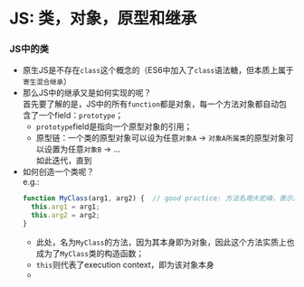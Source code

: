 # JS: 类，对象，原型和继承  

### JS中的类  
- 原生JS是不存在`class`这个概念的（ES6中加入了`class`语法糖，但本质上属于`寄生混合继承`）  
- 那么JS中的继承又是如何实现的呢？  
  首先要了解的是，JS中的所有`function`都是对象，每一个方法对象都自动包含了一个field：`prototype`；  
  - `prototype`field是指向一个原型对象的引用；  
  - 原型链：一个类的原型对象可以设为任意`对象A` -> `对象A所属类`的原型对象可以设置为任意`对象B` -> ...  
    如此迭代，直到
- 如何创造一个类呢？  
  e.g.:  
  ```javascript  
  function MyClass(arg1, arg2) {  // good practice: 方法名用大驼峰，表示这是MyObject类的构造函数  
    this.arg1 = arg1;
    this.arg2 = arg2;
  }  
  ```
  - 此处，名为`MyClass`的方法，因为其本身即为对象，因此这个方法实质上也成为了`MyClass`类的构造函数；  
  - `this`则代表了execution context，即为该对象本身  
  - 
    
